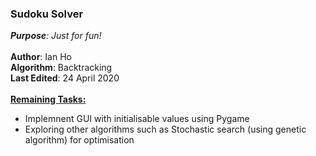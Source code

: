 ### Sudoku Solver

<i><b>Purpose</b>: Just for fun!</i> <br><br>
<b>Author</b>: Ian Ho <br>
<b>Algorithm</b>: Backtracking<br>
<b>Last Edited</b>: 24 April 2020<br><br>
<u><b>Remaining Tasks:</b></u>
- Implemnent GUI with initialisable values using Pygame
- Exploring other algorithms such as Stochastic search (using genetic algorithm) for optimisation

